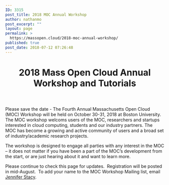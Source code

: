 ```yaml
---
ID: 3315
post_title: 2018 MOC Annual Workshop
author: nathanmo
post_excerpt: ""
layout: page
permalink: >
  https://massopen.cloud/2018-moc-annual-workshop/
published: true
post_date: 2018-07-12 07:26:48
---
```

<header class="entry-header">
<h1 class="entry-title">2018 Mass Open Cloud Annual Workshop and Tutorials</h1>
</header>
<div class="entry-content">

Please save the date - The Fourth Annual Massachusetts Open Cloud (MOC) Workshop will be held on October 30-31, 2018 at Boston University. The MOC workshop welcoms users of the MOC, researchers and startups interested in cloud computing, students and our industry partners. The MOC has become a growing and active community of users and a broad set of industry/academic research projects.

The workshop is designed to engage all parties with any interest in the MOC – it does not matter if you have been a part of the MOC’s development from the start, or are just hearing about it and want to learn more.

</div>
Please continue to check this page for updates.  Registration will be posted in mid-August.  To add your name to the MOC Workshop Mailing list, email <a href="jstacy@bu.edu">Jennifer Stacy</a>.
